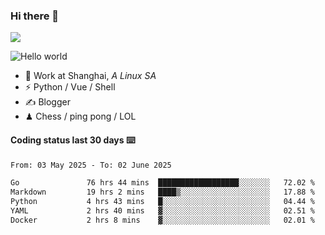 ### Hi there 👋
![](https://komarev.com/ghpvc/?username=Xuhandsome)


<img src="https://github-readme-stats.vercel.app/api?username=XuHandsome&show_icons=true&theme=merko" alt="Hello world">

<br/>

- 🍻  Work at Shanghai, _A Linux SA_
- ⚡  Python / Vue / Shell
- ✍️  Blogger
- ♟  Chess / ping pong / LOL

#### Coding status last 30 days ⌨️

<!--START_SECTION:waka-->

```txt
From: 03 May 2025 - To: 02 June 2025

Go               76 hrs 44 mins  ██████████████████░░░░░░░   72.02 %
Markdown         19 hrs 2 mins   ████▒░░░░░░░░░░░░░░░░░░░░   17.88 %
Python           4 hrs 43 mins   █░░░░░░░░░░░░░░░░░░░░░░░░   04.44 %
YAML             2 hrs 40 mins   ▓░░░░░░░░░░░░░░░░░░░░░░░░   02.51 %
Docker           2 hrs 8 mins    ▓░░░░░░░░░░░░░░░░░░░░░░░░   02.01 %
```

<!--END_SECTION:waka-->
